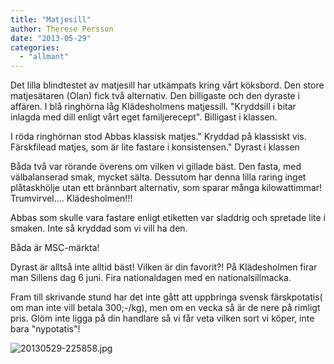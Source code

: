 ```yaml
---
title: "Matjesill"
author: Therese Persson
date: "2013-05-29"
categories: 
  - "allmant"
---
```


Det lilla blindtestet av matjesill har utkämpats kring vårt köksbord. Den store matjesätaren (Olan) fick två alternativ. Den billigaste och den dyraste i affären. I blå ringhörna låg Klädesholmens matjessill. "Kryddsill i bitar inlagda med dill enligt vårt eget familjerecept". Billigast i klassen.

I röda ringhörnan stod Abbas klassisk matjes." Kryddad på klassiskt vis. Färskfilead matjes, som är lite fastare i konsistensen." Dyrast i klassen

Båda två var rörande överens om vilken vi gillade bäst. Den fasta, med välbalanserad smak, mycket sälta. Dessutom har denna lilla raring inget plåtaskhölje utan ett brännbart alternativ, som sparar många kilowattimmar! Trumvirvel.... Klädesholmen!!!

Abbas som skulle vara fastare enligt etiketten var sladdrig och spretade lite i smaken. Inte så kryddad som vi vill ha den.

Båda är MSC-märkta!

Dyrast är alltså inte alltid bäst! Vilken är din favorit?! På Klädesholmen firar man Sillens dag 6 juni. Fira nationaldagen med en nationalsillmacka.

Fram till skrivande stund har det inte gått att uppbringa svensk färskpotatis( om man inte vill betala 300;-/kg), men om en vecka så är de nere på rimligt pris. Glöm inte ligga på din handlare så vi får veta vilken sort vi köper, inte bara "nypotatis"!

![20130529-225858.jpg](/static/img/20130529-225858.jpg)
